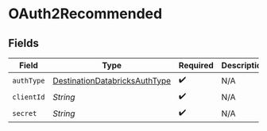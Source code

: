 # OAuth2Recommended


## Fields

| Field                                                                                 | Type                                                                                  | Required                                                                              | Description                                                                           |
| ------------------------------------------------------------------------------------- | ------------------------------------------------------------------------------------- | ------------------------------------------------------------------------------------- | ------------------------------------------------------------------------------------- |
| `authType`                                                                            | [DestinationDatabricksAuthType](../../models/shared/DestinationDatabricksAuthType.md) | :heavy_check_mark:                                                                    | N/A                                                                                   |
| `clientId`                                                                            | *String*                                                                              | :heavy_check_mark:                                                                    | N/A                                                                                   |
| `secret`                                                                              | *String*                                                                              | :heavy_check_mark:                                                                    | N/A                                                                                   |